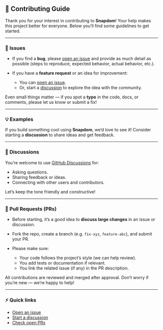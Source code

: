 ## 🤝 Contributing Guide

Thank you for your interest in contributing to **Snapdom**! Your help makes this project better for everyone. Below you’ll find some guidelines to get started.

---

### 📝 **Issues**

* If you find a **bug**, please [open an issue](https://github.com/zumerlab/snapdom/issues/new) and provide as much detail as possible (steps to reproduce, expected behavior, actual behavior, etc.).
* If you have a **feature request** or an idea for improvement:

  * You can [open an issue](https://github.com/zumerlab/snapdom/issues/new).
  * Or, start a [discussion](https://github.com/zumerlab/snapdom/discussions/new) to explore the idea with the community.

Even small things matter — if you spot a **typo** in the code, docs, or comments, please let us know or submit a fix!

---

### 💡 **Examples**

If you build something cool using **Snapdom**, we’d love to see it! Consider starting a **discussion** to share ideas and get feedback.

---

### 💬 **Discussions**

You’re welcome to use [GitHub Discussions](https://github.com/zumerlab/snapdom/discussions) for:

* Asking questions.
* Sharing feedback or ideas.
* Connecting with other users and contributors.

Let’s keep the tone friendly and constructive!

---

### 🚀 **Pull Requests (PRs)**

* Before starting, it’s a good idea to **discuss large changes** in an issue or discussion.
* Fork the repo, create a branch (e.g. `fix-xyz`, `feature-abc`), and submit your PR.
* Please make sure:

  * Your code follows the project’s style (we can help review).
  * You add tests or documentation if relevant.
  * You link the related issue (if any) in the PR description.

All contributions are reviewed and merged after approval. Don’t worry if you’re new — we’re happy to help!

---

### ⚡ Quick links

* [Open an issue](https://github.com/zumerlab/snapdom/issues/new)
* [Start a discussion](https://github.com/zumerlab/snapdom/discussions/new)
* [Check open PRs](https://github.com/zumerlab/snapdom/pulls)

